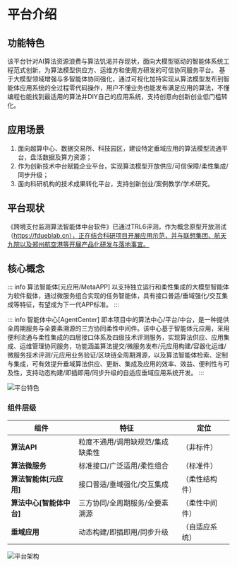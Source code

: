 # 平台介绍

## 功能特色

该平台针对AI算法资源浪费与算法饥渴并存现状，面向大模型驱动的智能体系统工程范式创新，为算法模型供应方、运维方和使用方研发的可信协同服务平台。
基于大模型领域增强与多智能体协同强化，通过可视化加持实现从算法模型发布到智能体应用系统的全过程零代码操作，用户不懂业务也能发布满足应用的算法，不懂编程也能找到最适用的算法并DIY自己的应用系统，支持创意向创新创业低门槛转化。

## 应用场景

1. 面向超算中心、数据交易所、科技园区，建设特定垂域应用的算法模型流通平台，盘活数据及算力资源；
2. 作为创新技术中台赋能企业平台，实现算法模型开放供应/可信保障/柔性集成/同步升级；
3. 面向科研机构的技术成果转化平台，支持创新创业/案例教学/学术研究。


## 平台现状

《跨境支付监测算法智能体中台软件》已通过TRL6评测，作为概念原型开放测试（https://fdueblab.cn），正在结合科研项目开展应用示范，并与联想集团、航天九院以及郑州航空港等开展产品化研发与落地事宜。


## 核心概念

::: info 算法智能体[元应用/MetaAPP]
以支持独立运行和柔性集成的大模型智能体为软件载体，通过微服务组合实现的任务智能体，具有接口普适/垂域强化/交互集成等特征，有望成为下一代APP标准。
:::

::: info 智能体中心[AgentCenter]
即本项目中的算法中心/平台/中台，是一种提供全周期服务与全要素溯源的三方协同柔性中间件。该中心基于智能体元应用，采用便利流通与柔性集成的四层接口体系及四级技术评测服务，实现算法供应、应用集成、运维管理协同服务，功能涵盖算法提交/微服务发布/元应用构建/容器化运维/微服务技术评测/元应用业务验证/区块链全周期溯源，以及算法智能体检索、定制与集成，可有效提升垂域算法供应、更新、集成及应用的效率、效益、便利性与可及性，支持动态构建/即插即用/同步升级的自适应垂域应用系统开发。
:::

![平台特色](https://ioeb-1317429791.cos.ap-shanghai.myqcloud.com/docs/images/info-2.jpg)

### 组件层级

| 组件 | 特征 | 定位 |
|-----------------|------|------|
| **算法API**       | 粒度不通用/调用缺规范/集成缺柔性 | （非标件） |
| **算法微服务**       | 标准接口/广泛适用/柔性组合 | （标准件） |
| **算法智能体[元应用]**  | 接口普适/垂域强化/交互集成 | （柔性结构件） |
| **算法中心[智能体中台]** | 三方协同/全周期服务/全要素溯源 | （柔性中间件） |
| **垂域应用**        | 动态构建/即插即用/同步升级 | （自适应系统） |

![平台架构](https://ioeb-1317429791.cos.ap-shanghai.myqcloud.com/docs/images/info-1.jpg)
